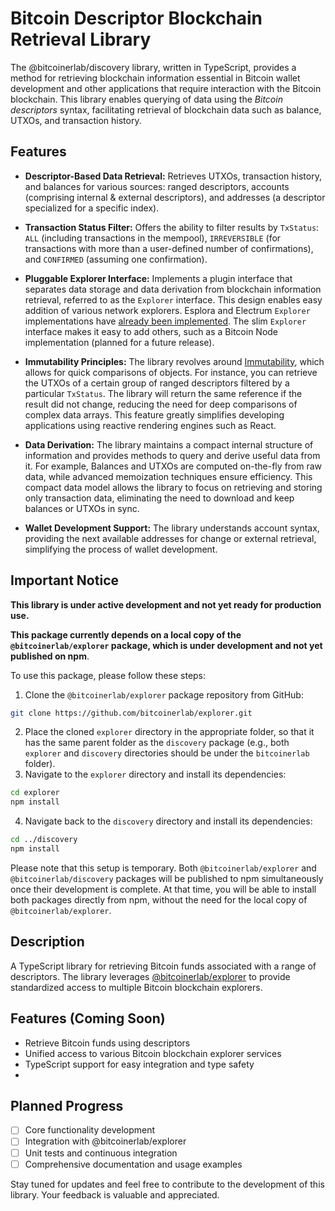 # Bitcoin Descriptor Blockchain Retrieval Library

The @bitcoinerlab/discovery library, written in TypeScript, provides a method for retrieving blockchain information essential in Bitcoin wallet development and other applications that require interaction with the Bitcoin blockchain. This library enables querying of data using the *Bitcoin descriptors* syntax, facilitating retrieval of blockchain data such as balance, UTXOs, and transaction history.

## Features

- **Descriptor-Based Data Retrieval:** Retrieves UTXOs, transaction history, and balances for various sources: ranged descriptors, accounts (comprising internal & external descriptors), and addresses (a descriptor specialized for a specific index).

- **Transaction Status Filter:** Offers the ability to filter results by `TxStatus`: `ALL` (including transactions in the mempool), `IRREVERSIBLE` (for transactions with more than a user-defined number of confirmations), and `CONFIRMED` (assuming one confirmation).

- **Pluggable Explorer Interface:** Implements a plugin interface that separates data storage and data derivation from blockchain information retrieval, referred to as the `Explorer` interface. This design enables easy addition of various network explorers. Esplora and Electrum `Explorer` implementations have [already been implemented](https://github.com/bitcoinerlab/explorer). The slim `Explorer` interface makes it easy to add others, such as a Bitcoin Node implementation (planned for a future release).

- **Immutability Principles:** The library revolves around [Immutability](https://en.wikipedia.org/wiki/Immutable_object), which allows for quick comparisons of objects. For instance, you can retrieve the UTXOs of a certain group of ranged descriptors filtered by a particular `TxStatus`. The library will return the same reference if the result did not change, reducing the need for deep comparisons of complex data arrays. This feature greatly simplifies developing applications using reactive rendering engines such as React.

- **Data Derivation:** The library maintains a compact internal structure of information and provides methods to query and derive useful data from it. For example, Balances and UTXOs are computed on-the-fly from raw data, while advanced memoization techniques ensure efficiency. This compact data model allows the library to focus on retrieving and storing only transaction data, eliminating the need to download and keep balances or UTXOs in sync.

- **Wallet Development Support:** The library understands account syntax, providing the next available addresses for change or external retrieval, simplifying the process of wallet development.

## Important Notice

**This library is under active development and not yet ready for production use.**

**This package currently depends on a local copy of the `@bitcoinerlab/explorer` package, which is under development and not yet published on npm**.

To use this package, please follow these steps:

1. Clone the `@bitcoinerlab/explorer` package repository from GitHub:
```bash
git clone https://github.com/bitcoinerlab/explorer.git
```
2. Place the cloned `explorer` directory in the appropriate folder, so that it has the same parent folder as the `discovery` package (e.g., both `explorer` and `discovery` directories should be under the `bitcoinerlab` folder).
3. Navigate to the `explorer` directory and install its dependencies:
```bash
cd explorer
npm install
```
4. Navigate back to the `discovery` directory and install its dependencies:
```bash
cd ../discovery
npm install
```
Please note that this setup is temporary. Both `@bitcoinerlab/explorer` and `@bitcoinerlab/discovery` packages will be published to npm simultaneously once their development is complete. At that time, you will be able to install both packages directly from npm, without the need for the local copy of `@bitcoinerlab/explorer`.

## Description

A TypeScript library for retrieving Bitcoin funds associated with a range of descriptors. The library leverages [@bitcoinerlab/explorer](https://github.com/bitcoinerlab/explorer) to provide standardized access to multiple Bitcoin blockchain explorers.

## Features (Coming Soon)

- Retrieve Bitcoin funds using descriptors
- Unified access to various Bitcoin blockchain explorer services
- TypeScript support for easy integration and type safety
-

## Planned Progress

- [ ] Core functionality development
- [ ] Integration with @bitcoinerlab/explorer
- [ ] Unit tests and continuous integration
- [ ] Comprehensive documentation and usage examples

Stay tuned for updates and feel free to contribute to the development of this library. Your feedback is valuable and appreciated.
